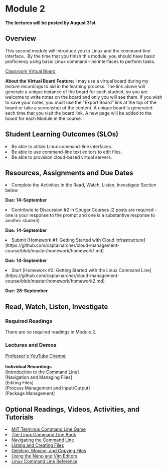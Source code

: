 # Module 2
****The lectures will be posted by August 31st****
## Overview
This second module will introduce you to Linux and the command-line interface.  By the time that you finish this module, you should have basic proficiency using basic Linux command-line interfaces to perform tasks.


[Classroom Virtual Board](https://www.thomasu.me/boards/cloudmgmt-fall2020)

****About the Virtual Board Feature:****
I may use a virtual board during my lecture recordings to aid in the learning process.  The link above will generate a unique instance of the board for each student, so you are welcome to write notes on the board and only you will see them.  If you wish to save your notes, you must use the "Export Board" link at the top of the board or take a screenshot of the content.  A unique board is generated each time that you visit the board link.  A new page will be added to the board for each Module in the course.<br>

## Student Learning Outcomes (SLOs)
<li>Be able to utilize Linux command-line interfaces.
<li>Be able to use command-line text editors to edit files.
<li>Be able to provision cloud-based virtual servers</span>.

## Resources, Assignments and Due Dates
<li>Complete the Activities in the Read, Watch, Listen, Investigate Section below
<br>

****Due: 14-September****

<li>Contribute to Discussion #2 in Cougar Courses (2 posts are required - one is your response to the prompt and one is a substantive response to another student)	<br>

****Due: 14-September****

<li>Submit [Homework #1: Getting Started with Cloud Infrastructure](https://github.com/captainarcher/cloud-management-course/blob/master/homework/homework1.md)	<br>

****Due: 14-September****

<li>Start [Homework #2: Getting Started with the Linux Command Line](https://github.com/captainarcher/cloud-management-course/blob/master/homework/homework2.md)
<br>

****Due: 28-September****

## Read, Watch, Listen, Investigate
### Required Readings
There are no required readings in Module 2.  

### Lectures and Demos
[Professor's YouTube Channel](https://www.youtube.com/channel/UC3vqKF4jspXh8hxFLpTfsyw?view_as=subscriber)<br><br>
****Individual Recordings****<br>
[Introduction to the Command Line]<br>
[Navigation and Managing Files]<br>
[Editing Files]<br>
[Process Management and Input/Output]<br>
[Package Management]<br>


## Optional Readings, Videos, Activities, and Tutorials
[<li>MIT Terminus Command Line Game](http://web.mit.edu/mprat/Public/web/Terminus/Web/main.html)<br>
[<li>The Linux Command Line Book](http://linuxcommand.org/tlcl.php)
[<li>Navigating the Command Line](https://vimeo.com/317834984)<br>
[<li>Listing and Creating Files](https://vimeo.com/317832308)<br>
[<li>Deleting, Moving, and Copying Files](https://vimeo.com/317836562)<br>
[<li>Using the Nano and Vim Editors](https://vimeo.com/317829595)<br>
[<li>Linux Command Line Reference](http://linuxcommand.org)<br>

